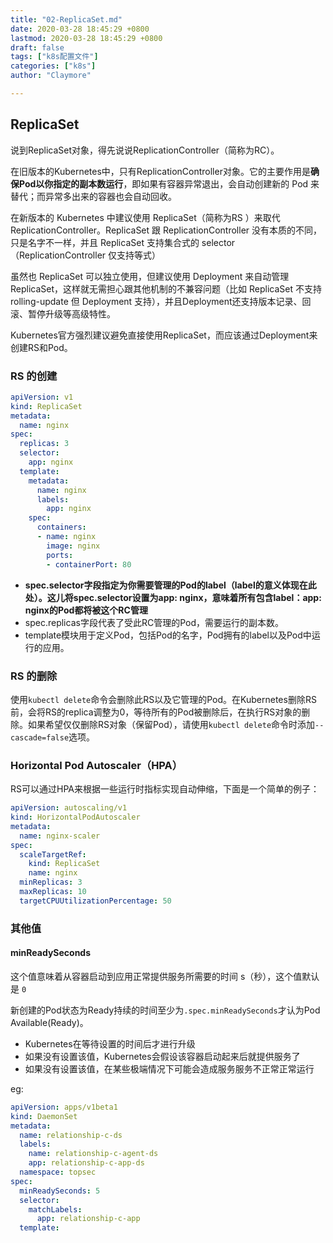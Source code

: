 ```yaml
---
title: "02-ReplicaSet.md"
date: 2020-03-28 18:45:29 +0800
lastmod: 2020-03-28 18:45:29 +0800
draft: false
tags: ["k8s配置文件"]
categories: ["k8s"]
author: "Claymore"

---
```

## ReplicaSet

说到ReplicaSet对象，得先说说ReplicationController（简称为RC）。

在旧版本的Kubernetes中，只有ReplicationController对象。它的主要作用是**确保Pod以你指定的副本数运行**，即如果有容器异常退出，会自动创建新的 Pod 来替代；而异常多出来的容器也会自动回收。

在新版本的 Kubernetes 中建议使用 ReplicaSet（简称为RS ）来取代 ReplicationController。ReplicaSet 跟 ReplicationController 没有本质的不同，只是名字不一样，并且 ReplicaSet 支持集合式的 selector（ReplicationController 仅支持等式）

虽然也 ReplicaSet 可以独立使用，但建议使用 Deployment 来自动管理 ReplicaSet，这样就无需担心跟其他机制的不兼容问题（比如 ReplicaSet 不支持 rolling-update 但 Deployment 支持），并且Deployment还支持版本记录、回滚、暂停升级等高级特性。

Kubernetes官方强烈建议避免直接使用ReplicaSet，而应该通过Deployment来创建RS和Pod。



### RS 的创建

``` YAML
apiVersion: v1
kind: ReplicaSet
metadata:
  name: nginx
spec:
  replicas: 3
  selector:
    app: nginx
  template:
    metadata:
      name: nginx
      labels:
        app: nginx
    spec:
      containers:
      - name: nginx
        image: nginx
        ports:
        - containerPort: 80
```

* **spec.selector字段指定为你需要管理的Pod的label（label的意义体现在此处）。这儿将spec.selector设置为app: nginx，意味着所有包含label：app: nginx的Pod都将被这个RC管理**
* spec.replicas字段代表了受此RC管理的Pod，需要运行的副本数。
* template模块用于定义Pod，包括Pod的名字，Pod拥有的label以及Pod中运行的应用。



### RS 的删除

使用`kubectl delete`命令会删除此RS以及它管理的Pod。在Kubernetes删除RS前，会将RS的replica调整为0，等待所有的Pod被删除后，在执行RS对象的删除。如果希望仅仅删除RS对象（保留Pod），请使用`kubectl delete`命令时添加`--cascade=false`选项。



### Horizontal Pod Autoscaler（HPA）

RS可以通过HPA来根据一些运行时指标实现自动伸缩，下面是一个简单的例子：



```yaml
apiVersion: autoscaling/v1
kind: HorizontalPodAutoscaler
metadata:
  name: nginx-scaler
spec:
  scaleTargetRef:
    kind: ReplicaSet
    name: nginx
  minReplicas: 3
  maxReplicas: 10
  targetCPUUtilizationPercentage: 50
```



### 其他值

#### minReadySeconds 

这个值意味着从容器启动到应用正常提供服务所需要的时间 s（秒），这个值默认是 `0`

新创建的Pod状态为Ready持续的时间至少为`.spec.minReadySeconds`才认为Pod Available(Ready)。

- Kubernetes在等待设置的时间后才进行升级
- 如果没有设置该值，Kubernetes会假设该容器启动起来后就提供服务了
- 如果没有设置该值，在某些极端情况下可能会造成服务服务不正常正常运行

eg:

``` yaml
apiVersion: apps/v1beta1
kind: DaemonSet
metadata:
  name: relationship-c-ds
  labels:
    name: relationship-c-agent-ds
    app: relationship-c-app-ds
  namespace: topsec
spec:
  minReadySeconds: 5
  selector:
    matchLabels:
      app: relationship-c-app
  template:
```

